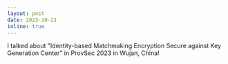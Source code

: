 ```yaml
---
layout: post
date: 2023-10-21
inline: true
---
```


I talked about "Identity-based Matchmaking Encryption Secure against Key Generation Center" in ProvSec 2023 in Wujan, China! <!--See the full paper [here](https://eprint.iacr.org/2022/141.pdf)-->
